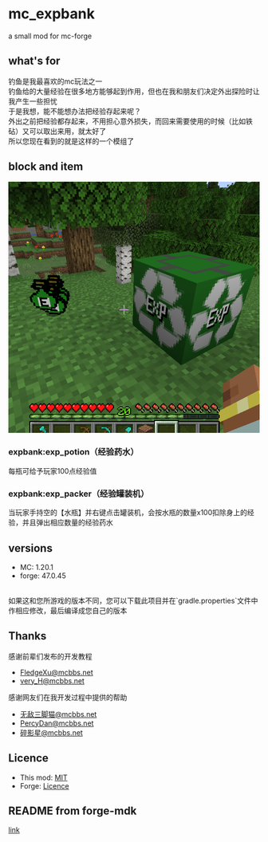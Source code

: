 # mc_expbank
a small mod for mc-forge

## what's for
钓鱼是我最喜欢的mc玩法之一<br>
钓鱼给的大量经验在很多地方能够起到作用，但也在我和朋友们决定外出探险时让我产生一些担忧<br>
于是我想，能不能想办法把经验存起来呢？<br>
外出之前把经验都存起来，不用担心意外损失，而回来需要使用的时候（比如铁砧）又可以取出来用，就太好了<br>
所以您现在看到的就是这样的一个模组了

## block and item
![](./cover.png)
### expbank:exp_potion（经验药水）
每瓶可给予玩家100点经验值

### expbank:exp_packer（经验罐装机）
当玩家手持空的【水瓶】并右键点击罐装机，会按水瓶的数量x100扣除身上的经验，并且弹出相应数量的经验药水

## versions
- MC: 1.20.1
- forge: 47.0.45
<br>
如果这和您所游戏的版本不同，您可以下载此项目并在`gradle.properties`文件中作相应修改，最后编译成您自己的版本

## Thanks
感谢前辈们发布的开发教程
- [FledgeXu@mcbbs.net](https://www.mcbbs.net/home.php?mod=space&uid=3247777)
- [very_H@mcbbs.net](https://www.mcbbs.net/home.php?mod=space&uid=2739383)

感谢网友们在我开发过程中提供的帮助
- [无敌三脚猫@mcbbs.net](https://www.mcbbs.net/home.php?mod=space&uid=81021)
- [PercyDan@mcbbs.net](https://www.mcbbs.net/home.php?mod=space&uid=2154961)
- [碎影星@mcbbs.net](https://www.mcbbs.net/home.php?mod=space&uid=4446622)

## Licence
- This mod:  [MIT](./LICENSE)
- Forge: [Licence](./LICENSE.txt)

## README from forge-mdk
[link](./README-forge.txt)